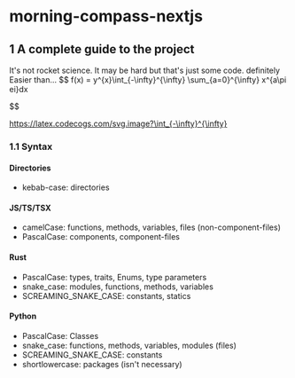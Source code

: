 # morning-compass-nextjs

## 1 A complete guide to the project

It's not rocket science. It may be hard but that's just some code.
definitely Easier than...
$$
f(x) = y^{x}\int_{-\infty}^{\infty}
        \sum_{a=0}^{\infty}
        x^{a\pi ei}dx

$$

https://latex.codecogs.com/svg.image?\int_{-\infty}^{\infty}

### 1.1 Syntax

#### Directories

- kebab-case: directories

#### JS/TS/TSX

- camelCase: functions, methods, variables, files (non-component-files)
- PascalCase: components, component-files

#### Rust

- PascalCase: types, traits, Enums, type parameters
- snake_case: modules, functions, methods, variables
- SCREAMING_SNAKE_CASE: constants, statics

#### Python

- PascalCase: Classes
- snake_case: functions, methods, variables, modules (files)
- SCREAMING_SNAKE_CASE: constants
- shortlowercase: packages (isn't necessary)
